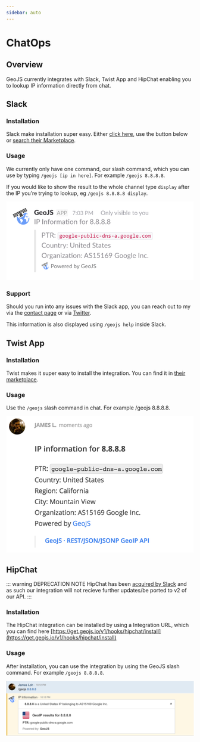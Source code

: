 ```yaml
---
sidebar: auto
---
```


# ChatOps

<DO/>

## Overview

GeoJS currently integrates with Slack, Twist App and HipChat enabling you to lookup IP information directly from chat. 

## Slack

### Installation

Slack make installation super easy. Either [click here](https://slack.com/oauth/authorize?&client_id=159217363895.234425956290&scope=commands), use the button below or [search their Marketplace](https://slack.com/apps/search?q=GeoJS).

<slack-button/>

### Usage

We currently only have one command, our slash command, which you can use by typing `/geojs [ip in here]`. For example `/geojs 8.8.8.8`.

If you would like to show the result to the whole channel type `display` after the IP you’re trying to lookup, eg `/geojs 8.8.8.8 display`.

![](./img/slack_app_example.png)

### Support

Should you run into any issues with the Slack app, you can reach out to my via the [contact page](/contact/) or via [Twitter](https://jloh.co/l/twitter).

This information is also displayed using `/geojs help` inside Slack.

## Twist App

### Installation

Twist makes it super easy to install the integration. You can find it in [their marketplace](https://twistapp.com/integrations/install/198_a1a4dc4678cb01d89cdc4533).

### Usage

Use the `/geojs` slash command in chat. For example /geojs 8.8.8.8.

![](./img/twist_app_example.png)

## HipChat

::: warning DEPRECATION NOTE
HipChat has been [acquired by Slack](https://www.atlassian.com/blog/announcements/new-atlassian-slack-partnership) and as such our integration will not recieve further updates/be ported to v2 of our API.
:::

### Installation

The HipChat integration can be installed by using a Integration URL, which you can find here [https://get.geojs.io/v1/hooks/hipchat/install](https://get.geojs.io/v1/hooks/hipchat/install)

### Usage

After installation, you can use the integration by using the GeoJS slash command. For example `/geojs 8.8.8.8`.

![](./img/hipchat_app_example.png)
